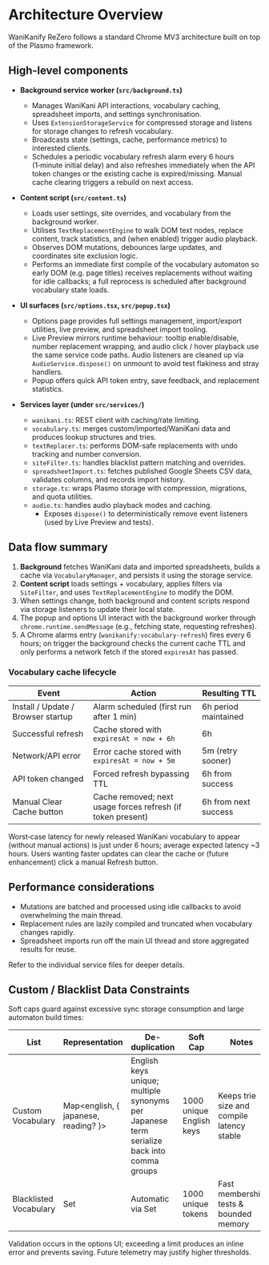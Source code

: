 # Architecture Overview

WaniKanify ReZero follows a standard Chrome MV3 architecture built on top of the Plasmo framework.

## High-level components

- **Background service worker (`src/background.ts`)**
  - Manages WaniKani API interactions, vocabulary caching, spreadsheet imports, and settings synchronisation.
  - Uses `ExtensionStorageService` for compressed storage and listens for storage changes to refresh vocabulary.
  - Broadcasts state (settings, cache, performance metrics) to interested clients.
  - Schedules a periodic vocabulary refresh alarm every 6 hours (1‑minute initial delay) and also refreshes immediately when the API token changes or the existing cache is expired/missing. Manual cache clearing triggers a rebuild on next access.

- **Content script (`src/content.ts`)**
  - Loads user settings, site overrides, and vocabulary from the background worker.
  - Utilises `TextReplacementEngine` to walk DOM text nodes, replace content, track statistics, and (when enabled) trigger audio playback.
  - Observes DOM mutations, debounces large updates, and coordinates site exclusion logic.
  - Performs an immediate first compile of the vocabulary automaton so early DOM (e.g. page titles) receives replacements without waiting for idle callbacks; a full reprocess is scheduled after background vocabulary state loads.

- **UI surfaces (`src/options.tsx`, `src/popup.tsx`)**
  - Options page provides full settings management, import/export utilities, live preview, and spreadsheet import tooling.
  - Live Preview mirrors runtime behaviour: tooltip enable/disable, number replacement wrapping, and audio click / hover playback use the same service code paths. Audio listeners are cleaned up via `AudioService.dispose()` on unmount to avoid test flakiness and stray handlers.
  - Popup offers quick API token entry, save feedback, and replacement statistics.

- **Services layer (under `src/services/`)**
  - `wanikani.ts`: REST client with caching/rate limiting.
  - `vocabulary.ts`: merges custom/imported/WaniKani data and produces lookup structures and tries.
  - `textReplacer.ts`: performs DOM-safe replacements with undo tracking and number conversion.
  - `siteFilter.ts`: handles blacklist pattern matching and overrides.
  - `spreadsheetImport.ts`: fetches published Google Sheets CSV data, validates columns, and records import history.
  - `storage.ts`: wraps Plasmo storage with compression, migrations, and quota utilities.
  - `audio.ts`: handles audio playback modes and caching.
    - Exposes `dispose()` to deterministically remove event listeners (used by Live Preview and tests).

## Data flow summary

1. **Background** fetches WaniKani data and imported spreadsheets, builds a cache via `VocabularyManager`, and persists it using the storage service.
2. **Content script** loads settings + vocabulary, applies filters via `SiteFilter`, and uses `TextReplacementEngine` to modify the DOM.
3. When settings change, both background and content scripts respond via storage listeners to update their local state.
4. The popup and options UI interact with the background worker through `chrome.runtime.sendMessage` (e.g., fetching state, requesting refreshes).
5. A Chrome alarms entry (`wanikanify:vocabulary-refresh`) fires every 6 hours; on trigger the background checks the current cache TTL and only performs a network fetch if the stored `expiresAt` has passed.

### Vocabulary cache lifecycle

| Event | Action | Resulting TTL |
|-------|--------|---------------|
| Install / Update / Browser startup | Alarm scheduled (first run after 1 min) | 6h period maintained |
| Successful refresh | Cache stored with `expiresAt = now + 6h` | 6h |
| Network/API error | Error cache stored with `expiresAt = now + 5m` | 5m (retry sooner) |
| API token changed | Forced refresh bypassing TTL | 6h from success |
| Manual Clear Cache button | Cache removed; next usage forces refresh (if token present) | 6h from next success |

Worst‑case latency for newly released WaniKani vocabulary to appear (without manual actions) is just under 6 hours; average expected latency ~3 hours. Users wanting faster updates can clear the cache or (future enhancement) click a manual Refresh button.

## Performance considerations

- Mutations are batched and processed using idle callbacks to avoid overwhelming the main thread.
- Replacement rules are lazily compiled and truncated when vocabulary changes rapidly.
- Spreadsheet imports run off the main UI thread and store aggregated results for reuse.

Refer to the individual service files for deeper details.

## Custom / Blacklist Data Constraints

Soft caps guard against excessive sync storage consumption and large automaton build times:

| List | Representation | De-duplication | Soft Cap | Notes |
|------|----------------|----------------|----------|-------|
| Custom Vocabulary | Map<english, { japanese, reading? }> | English keys unique; multiple synonyms per Japanese term serialize back into comma groups | 1000 unique English keys | Keeps trie size and compile latency stable |
| Blacklisted Vocabulary | Set<string> | Automatic via Set | 1000 unique tokens | Fast membership tests & bounded memory |

Validation occurs in the options UI; exceeding a limit produces an inline error and prevents saving. Future telemetry may justify higher thresholds.
